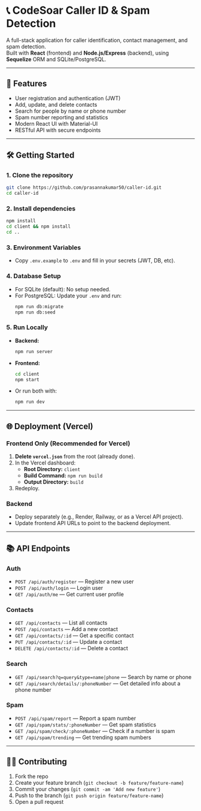 # 📞 CodeSoar Caller ID & Spam Detection

A full-stack application for caller identification, contact management, and spam detection.  
Built with **React** (frontend) and **Node.js/Express** (backend), using **Sequelize** ORM and SQLite/PostgreSQL.

---

## 🚀 Features

- User registration and authentication (JWT)
- Add, update, and delete contacts
- Search for people by name or phone number
- Spam number reporting and statistics
- Modern React UI with Material-UI
- RESTful API with secure endpoints

---



## 🛠️ Getting Started

### 1. **Clone the repository**
```bash
git clone https://github.com/prasannakumar50/caller-id.git
cd caller-id
```

### 2. **Install dependencies**
```bash
npm install
cd client && npm install
cd ..
```

### 3. **Environment Variables**

- Copy `.env.example` to `.env` and fill in your secrets (JWT, DB, etc).

### 4. **Database Setup**

- For SQLite (default): No setup needed.
- For PostgreSQL: Update your `.env` and run:
  ```bash
  npm run db:migrate
  npm run db:seed
  ```

### 5. **Run Locally**

- **Backend:**  
  ```bash
  npm run server
  ```
- **Frontend:**  
  ```bash
  cd client
  npm start
  ```

- Or run both with:
  ```bash
  npm run dev
  ```

---

## 🌐 Deployment (Vercel)

### **Frontend Only (Recommended for Vercel)**

1. **Delete `vercel.json`** from the root (already done).
2. In the Vercel dashboard:
   - **Root Directory:** `client`
   - **Build Command:** `npm run build`
   - **Output Directory:** `build`
3. Redeploy.

### **Backend**
- Deploy separately (e.g., Render, Railway, or as a Vercel API project).
- Update frontend API URLs to point to the backend deployment.

---

## 📚 API Endpoints

### **Auth**
- `POST /api/auth/register` — Register a new user
- `POST /api/auth/login` — Login user
- `GET /api/auth/me` — Get current user profile

### **Contacts**
- `GET /api/contacts` — List all contacts
- `POST /api/contacts` — Add a new contact
- `GET /api/contacts/:id` — Get a specific contact
- `PUT /api/contacts/:id` — Update a contact
- `DELETE /api/contacts/:id` — Delete a contact

### **Search**
- `GET /api/search?q=query&type=name|phone` — Search by name or phone
- `GET /api/search/details/:phoneNumber` — Get detailed info about a phone number

### **Spam**
- `POST /api/spam/report` — Report a spam number
- `GET /api/spam/stats/:phoneNumber` — Get spam statistics
- `GET /api/spam/check/:phoneNumber` — Check if a number is spam
- `GET /api/spam/trending` — Get trending spam numbers

---

## 🧑‍💻 Contributing

1. Fork the repo
2. Create your feature branch (`git checkout -b feature/feature-name`)
3. Commit your changes (`git commit -am 'Add new feature'`)
4. Push to the branch (`git push origin feature/feature-name`)
5. Open a pull request





